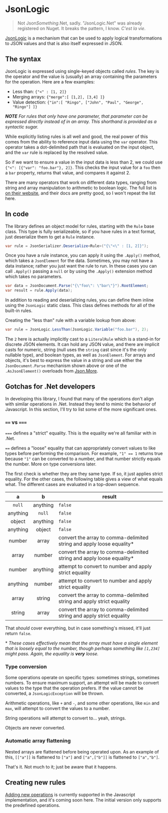 # JsonLogic

> Not Json<nsp>_Something_<nsp>.Net, sadly.  "JsonLogic<nsp>.Net" was already registered on Nuget.  It breaks the pattern, I know.  _C'est la vie_.

[JsonLogic](https://jsonlogic.com) is a mechanism that can be used to apply logical transformations to JSON values and that is also itself expressed in JSON.

## The syntax

JsonLogic is expressed using single-keyed objects called _rules_.  The key is the operator and the value is (usually) an array containing the parameters for the operation.  Here are a few examples:

- Less than: `{"<" : [1, 2]}`
- Merging arrays: `{"merge":[ [1,2], [3,4] ]}`
- Value detection: `{"in":[ "Ringo", ["John", "Paul", "George", "Ringo"] ]}`

***NOTE** For rules that only have one parameter, that parameter can be expressed directly instead of in an array.  This shorthand is provided as a syntactic sugar.*

While explicitly listing rules is all well and good, the real power of this comes from the ability to reference input data using the `var` operator.  This operator
takes a dot-delimited path that is evaluated on the input object, and the `var` rule is replaced by the resolved value.

So if we want to ensure a value in the input data is less than 2, we could use `{"<": [{"var": "foo.bar"}, 2]}`.  This checks the input value for a `foo` then a `bar` property, returns that value, and compares it against 2.

There are many operators that work on different data types, ranging from string and array manipulation to arithmetic to boolean logic.  The full list is [on their website](https://jsonlogic.com/operations.html), and their docs are pretty good, so I won't repeat the list here.

## In code

The library defines an object model for rules, starting with the `Rule` base class.  This type is fully serializeable, so if you have rules in a text format, just deserialize them to get a `Rule` instance.

```c#
var rule = JsonSerializer.Deserialize<Rule>("{\"<\" : [1, 2]}");
```

Once you have a rule instance, you can apply it using the `.Apply()` method, which takes a `JsonElement` for the data.  Sometimes, you may not have a data instance; rather you just want the rule to run.  In these cases you can call `.Apply()` passing a `null` or by using the `.Apply()` extension method which takes no parameters.

```c#
var data = JsonDocument.Parse("{\"foo\": \"bar\"}").RootElement;
var result = rule.Apply(data);
```

In addition to reading and deserializing rules, you can define them inline using the `JsonLogic` static class.  This class defines methods for all of the built-in rules.

Creating the "less than" rule with a variable lookup from above:

```c#
var rule = JsonLogic.LessThan(JsonLogic.Variable("foo.bar"), 2);
```

The `2` here is actually implicitly cast to a `LiteralRule` which is a stand-in for discrete JSON elements.  It can hold any JSON value, and there are implicit casts for numeric, string (null uses the `string` cast since it's the only nullable type), and boolean types, as well as `JsonElement`.  For arrays and objects, it's best to express the value in a string and use either the `JsonDocument.Parse` mechanism shown above or one of the `.AsJsonElement()` overloads from [Json.More](json-more.md).

## Gotchas for .Net developers

In developing this library, I found that many of the operations don't align with similar operations in .Net.  Instead they tend to mimic the behavior of Javascript.  In this section, I'll try to list some of the more significant ones.

### `==` vs `===`

`===` defines a "strict" equality.  This is the equality we're all familiar with in .Net.

`==` defines a "loose" equality that can appropriately convert values to like types before performing the comparison.  For example, `"1" == 1` returns true because `"1"` can be converted to a number, and that number strictly equals the number.  More on type conversions later.

The first check is whether they are they same type.  If so, it just applies strict equality.  For the other cases, the following table gives a view of what equals what.  The different cases are evaluated in a top-down sequence.

|a|b|result|
|:-:|:-:|-|
|`null`|anything|`false`|
|anything|`null`|`false`|
|object|anything|`false`|
|anything|object|`false`|
|number|array|convert the array to comma-delimited string and apply loose equality\*|
|array|number|convert the array to comma-delimited string and apply loose equality\*|
|number|anything|attempt to convert to number and apply strict equality|
|anything|number|attempt to convert to number and apply strict equality|
|array|string|convert the array to comma-delimited string and apply strict equality|
|string|array|convert the array to comma-delimited string and apply strict equality|

That _should_ cover everything, but in case something's missed, it'll just return `false`.

\* _These cases effectively mean that the array must have a single element that is loosely equal to the number, though perhaps something like `[1,234]` might pass.  Again, the equality is **very** loose._

### Type conversion

Some operations operate on specific types: sometimes strings, sometimes numbers.  To ensure maximum support, an attempt will be made to convert values to the type that the operation prefers.  If the value cannot be converted, a `JsonLogicException` will be thrown.

Arithmetic operations, like `+` and `-`, and some other operations, like `min` and `max`, will attempt to convert the values to a number.

String operations will attempt to convert to... yeah, strings.

Objects are never converted.

### Automatic array flattening

Nested arrays are flattened before being operated upon.  As an example of this, `[["a"]]` is flattened to `["a"]` and `["a",["b"]]` is flattened to `["a","b"]`. 

That's it.  Not much to it; just be aware that it happens.

## Creating new rules

[Adding new operations](https://jsonlogic.com/add_operation.html) is currently supported in the Javascript implementation, and it's coming soon here.  The initial version only supports the predefined operations.
